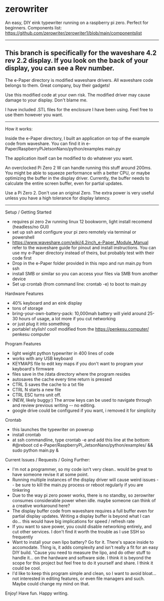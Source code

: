 # zerowriter

An easy, DIY eink typewriter running on a raspberry pi zero. Perfect for beginners.
Components list: https://github.com/zerowriter/zerowriter1/blob/main/componentslist

----------
This branch is specifically for the waveshare 4.2 rev 2.2 display.
If you look on the back of your display, you can see a Rev number.
----------
 
The e-Paper directory is modified waveshare drivers. All waveshare code belongs to them. Great company, buy their gadgets!

Use this modified code at your own risk. The modified driver may cause damage to your display. Don't blame me.

I have included .STL files for the enclosure I have been using. Feel free to use them however you want.

----------

How it works:

Inside the e-Paper directory, I built an application on top of the example code from waveshare. You can find it in e-Paper/RaspberryPiJetsonNano/python/examples main.py

The application itself can be modified to do whatever you want.

An overclocked Pi Zero 2 W can handle running this stuff around 200ms. You might be able to squeeze performance with a better CPU, or maybe optimizing the buffer in the display driver. Currently, the buffer needs to calculate the entire screen buffer, even for partial updates.

Use a Pi Zero 2. Don't use an original Zero. The extra power is very useful unless you have a high tolerance for display latency.

----------

Setup / Getting Started
- requires pi zero 2w running linux 12 bookworm, light install recomend (headless/no GUI)
- set up ssh and configure your pi zero remotely via terminal or powershell
- https://www.waveshare.com/wiki/4.2inch_e-Paper_Module_Manual refer to the waveshare guide for pinout and install instructions. You can use my e-Paper directory instead of theirs, but probably test with their code first
- Drop in the e-Paper folder provided in this repo and run main.py from ssh
- install SMB or similar so you can access your files via SMB from another device
- Set up crontab (from command line: crontab -e) to boot to main.py

Hardware Features
- 40% keyboard and an eink display
- tons of storage
- bring-your-own-battery-pack: 10,000mah battery will yield around 25-30 hours of usage, a lot more if you cut networking
- or just plug it into something
- portable! stylish! cool! modified from the https://penkesu.computer/ penkesu computer

Program Features
- light weight python typewriter in 400 lines of code
- works with any USB keyboard
- KEYMAPS file  to edit key maps if you don't want to program your keyboard's firmware
- files save in the /data directory where the program resides
- autosaves the cache every time return is pressed
- CTRL S saves the cache to a txt file
- CTRL N starts a new file
- CTRL ESC turns unit off.
- (NEW, likely buggy:) The arrow keys can be used to navigate through and review previous writing -- no editing.
- google drive could be configured if you want, i removed it for simplicity

Crontab
  - this launches the typewriter on powerup
  - install crontab
  - at ssh commandline, type crontab -e and add this line at the bottom:
  #@reboot cd e-Paper/RaspberryPi_JetsonNano/python/examples/ && sudo python main.py &

Current Issues / Requests / Going Further:
- I'm not a programmer, so my code isn't very clean.. would be great to have someone revise it at some point.
- Running multiple instances of the display driver will cause weird issues -- be sure to kill the main.py process or reboot regularly if you are tinkering
- Due to the way pi zero power works, there is no standby, so zerowriter consumes considerable power when idle. maybe someone can think of a creative workaround here?
- The display buffer code from waveshare requires a full buffer even for partial display updates. Writing a display buffer is beyond what I can do... this would have big implications for speed / refresh rate
- If you want to save power, you could disable networking entirely, and cut other services. I don't find it worth the trouble as I use SSH so frequently 
- Want to install your own lipo battery? Go for it. There's space inside to accomodate. Thing is, it adds complexity and isn't really a fit for an easy DIY build. 'Cause you need to measure the lipo, and do other stuff to handle it... on the hardware and software side. I think it is beyond the scope for this project but feel free to do it yourself and share. I think it could be cool.
- I'd like to keep this program simple and clean, so I want to avoid bloat... not interested in editing features, or even file managers and such. Maybe could change my mind on that.

Enjoy! Have fun. Happy writing.
